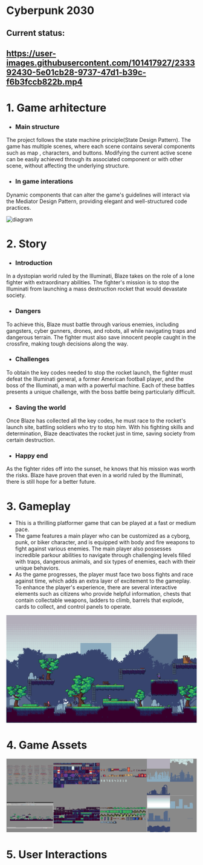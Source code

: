 # Cyberpunk 2030
## Current status:
https://user-images.githubusercontent.com/101417927/233392430-5e01cb28-9737-47d1-b39c-f6b3fccb822b.mp4
-------
# 1. Game arhitecture
- ### Main structure
 The project follows the state machine principle(State Design Pattern). The game has multiple scenes, where each scene contains several components such as map , characters, and buttons. Modifying the current active scene can be easily achieved through its associated component or with other scene, without affecting the underlying structure.

- ### In game interations 
Dynamic components that can alter the game's guidelines will interact via the Mediator Design Pattern, providing elegant and well-structured code practices.

![diagram](https://user-images.githubusercontent.com/101417927/230668825-a2e3dc14-3266-4e0c-bc8f-3e016102440d.png)

# 2. Story  

- ### Introduction
 In a dystopian world ruled by the Illuminati, Blaze takes on the role of a lone fighter with extraordinary abilities. The fighter's mission is to stop the Illuminati from launching a mass destruction rocket that would devastate society.

- ###  Dangers
 To achieve this, Blaze must battle through various enemies, including gangsters, cyber gunners, drones, and robots, all while navigating traps and dangerous terrain. The fighter must also save innocent people caught in the crossfire, making tough decisions along the way.

- ###  Challenges
 To obtain the key codes needed to stop the rocket launch, the fighter must defeat the Illuminati general, a former American football player, and the boss of the Illuminati, a man with a powerful machine. Each of these battles presents a unique challenge, with the boss battle being particularly difficult.

- ### Saving the world
 Once Blaze has collected all the key codes, he must race to the rocket's launch site, battling soldiers who try to stop him. With his fighting skills and determination, Blaze deactivates the rocket just in time, saving society from certain destruction.

- ### Happy end
 As the fighter rides off into the sunset, he knows that his mission was worth the risks. Blaze have proven that even in a world ruled by the Illuminati, there is still hope for a better future.

# 3. Gameplay
- This is a thrilling platformer game that can be played at a fast or medium pace.
- The game features a main player who can be customized as a cyborg, punk, or biker character, and is equipped with body and fire weapons to fight against various enemies. The main player also possesses incredible parkour abilities to navigate through challenging levels filled with traps, dangerous animals, and six types of enemies, each with their unique behaviors.
- As the game progresses, the player must face two boss fights and race against time, which adds an extra layer of excitement to the gameplay. To enhance the player's experience, there are several interactive elements such as citizens who provide helpful information, chests that contain collectable weapons, ladders to climb, barrels that explode, cards to collect, and control panels to operate.

![Example Image](presentation_resources/game_preview.png "GamePreview")

# 4. Game Assets
![Example Image](presentation_resources/all_assets.png "Resources")


# 5. User Interactions
